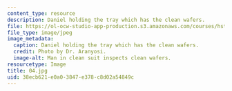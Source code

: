 ```yaml
---
content_type: resource
description: Daniel holding the tray which has the clean wafers.
file: https://ol-ocw-studio-app-production.s3.amazonaws.com/courses/hst-410j-projects-in-microscale-engineering-for-the-life-sciences-spring-2007/38ecb621e0a03847e378c8d02a54849c_04.jpg
file_type: image/jpeg
image_metadata:
  caption: Daniel holding the tray which has the clean wafers.
  credit: Photo by Dr. Aranyosi.
  image-alt: Man in clean suit inspects clean wafers.
resourcetype: Image
title: 04.jpg
uid: 38ecb621-e0a0-3847-e378-c8d02a54849c
---
```

